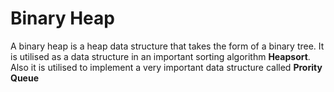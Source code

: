 # Binary Heap

A binary heap is a heap data structure that takes the form of a binary tree.
It is utilised as a data structure in an important sorting algorithm <strong>Heapsort</strong>.
Also it is utilised to implement a very important data structure called <strong>Prority Queue</strong>
